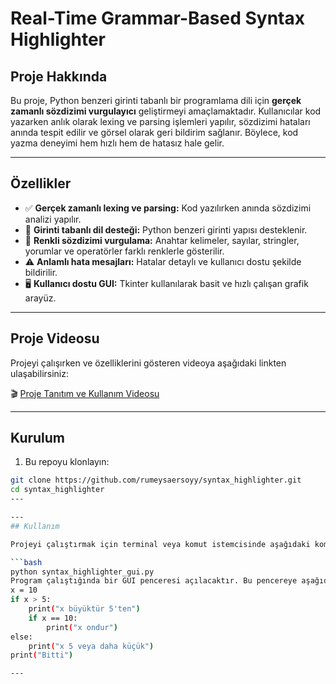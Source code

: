 # Real-Time Grammar-Based Syntax Highlighter

## Proje Hakkında

Bu proje, Python benzeri girinti tabanlı bir programlama dili için **gerçek zamanlı sözdizimi vurgulayıcı** geliştirmeyi amaçlamaktadır. Kullanıcılar kod yazarken anlık olarak lexing ve parsing işlemleri yapılır, sözdizimi hataları anında tespit edilir ve görsel olarak geri bildirim sağlanır. Böylece, kod yazma deneyimi hem hızlı hem de hatasız hale gelir.

---

## Özellikler

- ✅ **Gerçek zamanlı lexing ve parsing:** Kod yazılırken anında sözdizimi analizi yapılır.
- 🧩 **Girinti tabanlı dil desteği:** Python benzeri girinti yapısı desteklenir.
- 🎨 **Renkli sözdizimi vurgulama:** Anahtar kelimeler, sayılar, stringler, yorumlar ve operatörler farklı renklerle gösterilir.
- ⚠️ **Anlamlı hata mesajları:** Hatalar detaylı ve kullanıcı dostu şekilde bildirilir.
- 🖥️ **Kullanıcı dostu GUI:** Tkinter kullanılarak basit ve hızlı çalışan grafik arayüz.

---

## Proje Videosu

Projeyi çalışırken ve özelliklerini gösteren videoya aşağıdaki linkten ulaşabilirsiniz:

🎬 [Proje Tanıtım ve Kullanım Videosu](https://youtu.be/VIDEO_LINKINIZ)

---

## Kurulum

1. Bu repoyu klonlayın:

```bash
git clone https://github.com/rumeysaersoyy/syntax_highlighter.git
cd syntax_highlighter
---

---
## Kullanım

Projeyi çalıştırmak için terminal veya komut istemcisinde aşağıdaki komutu kullanın:

```bash
python syntax_highlighter_gui.py
Program çalıştığında bir GUI penceresi açılacaktır. Bu pencereye aşağıdaki gibi bir Python benzeri örnek kod yazabilirsiniz:
x = 10
if x > 5:
    print("x büyüktür 5'ten")
    if x == 10:
        print("x ondur")
else:
    print("x 5 veya daha küçük")
print("Bitti")

---

